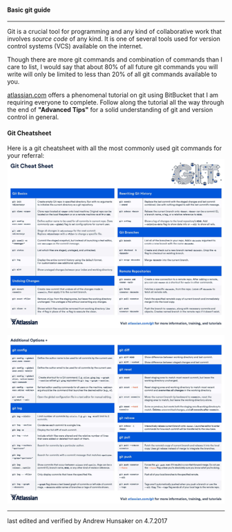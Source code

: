#### Basic git guide

---
Git is a crucial tool for programming and any kind of collaborative work that involves *source code* of any kind. It is one of several tools used for version control systems (VCS) available on the internet.

Though there are more git commands and combination of commands than I care to list, I would say that about 80% of all future git commands you will write will only be limited to less than 20% of all git commands available to you.

[atlassian.com](https://github.com/willidaniel91/salsolutions/blob/master/SOP/slack/Communication_With_Slack072017.md#acknowledgement-procedure) offers a phenomenal tutorial on git using BitBucket that I am requiring everyone to complete. Follow along the tutorial all the way through the end of **"Advanced Tips"** for a solid understanding of git and version control in general.


#### Git Cheatsheet
Here is a git cheatsheet with all the most commonly used git commands for your referral:
![git cheatsheet1](../img/atlassian-git-cheatsheet_Page_1.jpg)

![git cheatsheet2](../img/atlassian-git-cheatsheet_Page_2.jpg)

---
last edited and verified by Andrew Hunsaker on 4.7.2017
